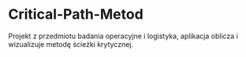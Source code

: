 # Critical-Path-Metod
Projekt z przedmiotu badania operacyjne i logistyka, aplikacja oblicza i wizualizuje metodę ścieżki krytycznej.

